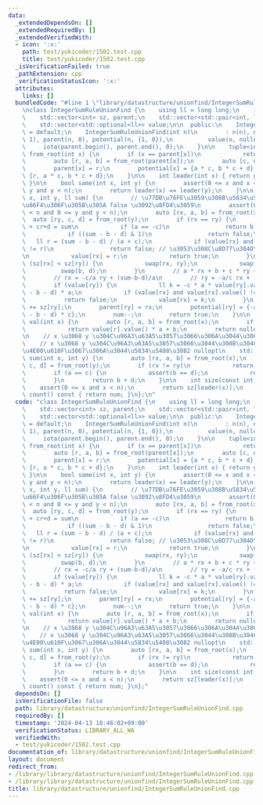 ```yaml
---
data:
  _extendedDependsOn: []
  _extendedRequiredBy: []
  _extendedVerifiedWith:
  - icon: ':x:'
    path: test/yukicoder/1502.test.cpp
    title: test/yukicoder/1502.test.cpp
  _isVerificationFailed: true
  _pathExtension: cpp
  _verificationStatusIcon: ':x:'
  attributes:
    links: []
  bundledCode: "#line 1 \"library/datastructure/unionfind/IntegerSumRuleUnionFind.cpp\"\
    \nclass IntegerSumRuleUnionFind {\n    using ll = long long;\n    int n, num;\n\
    \    std::vector<int> sz, parent;\n    std::vector<std::pair<int, ll>> potential;\n\
    \    std::vector<std::optional<ll>> value;\n\n  public:\n    IntegerSumRuleUnionFind()\
    \ = default;\n    IntegerSumRuleUnionFind(int n)\n        : n(n), num(n), sz(n,\
    \ 1), parent(n, 0), potential(n, {1, 0}),\n          value(n, nullopt) {\n   \
    \     iota(parent.begin(), parent.end(), 0);\n    }\n\n    tuple<int, int, ll>\
    \ from_root(int x) {\n        if (x == parent[x])\n            return {x, 1, 0LL};\n\
    \        auto [r, a, b] = from_root(parent[x]);\n        auto [c, d] = potential[x];\n\
    \        parent[x] = r;\n        potential[x] = {a * c, b * c + d};\n        return\
    \ {r, a * c, b * c + d};\n    }\n\n    int leader(int x) { return get<0>(from_root(x));\
    \ }\n\n    bool same(int x, int y) {\n        assert(0 <= x and x < n and 0 <=\
    \ y and y < n);\n        return leader(x) == leader(y);\n    }\n\n    bool merge(int\
    \ x, int y, ll sum) {\n        // \u77DB\u76FE\u3059\u308B\u5834\u5408\u306F\u5909\
    \u66F4\u306F\u305B\u305A false \u3092\u8FD4\u3059\n        assert(0 <= x and x\
    \ < n and 0 <= y and y < n);\n        auto [rx, a, b] = from_root(x);\n      \
    \  auto [ry, c, d] = from_root(y);\n        if (rx == ry) {\n            // ar+b\
    \ + cr+d = sum\n            if (a == -c)\n                return b + d == sum;\n\
    \            if ((sum - b - d) & 1)\n                return false;\n         \
    \   ll r = (sum - b - d) / (a + c);\n            if (value[rx] and value[rx].value()\
    \ != r)\n                return false; // \u3053\u308C\u8D77\u304D\u308B\uFF1F\
    \n            value[rx] = r;\n            return true;\n        }\n        if\
    \ (sz[rx] < sz[ry]) {\n            swap(rx, ry);\n            swap(a, c);\n  \
    \          swap(b, d);\n        }\n        // a * rx + b + c * ry + d == sum\n\
    \        // rx = -c/a ry + (sum-b-d)/a\n        // ry = -a/c rx + (sum-b-d)/c\n\
    \        if (value[ry]) {\n            ll k = -c * a * value[ry].value() + (sum\
    \ - b - d) * a;\n            if (value[rx] and value[rx].value() != k)\n     \
    \           return false;\n            value[rx] = k;\n        }\n        sz[rx]\
    \ += sz[ry];\n        parent[ry] = rx;\n        potential[ry] = {-a * c, (sum\
    \ - b - d) * c};\n        num--;\n        return true;\n    }\n\n    std::optional<ll>\
    \ val(int x) {\n        auto [r, a, b] = from_root(x);\n        if (value[r])\n\
    \            return value[r].value() * a + b;\n        return nullopt;\n    }\n\
    \n    // x \u3068 y \u304C\u96A3\u63A5\u3057\u3066\u306A\u3044\u306A\u3089 nullopt\n\
    \    // x \u3068 y \u304C\u96A3\u63A5\u3057\u3066\u3044\u308B\u304C\u3001sum \u304C\
    \u4E00\u610F\u3067\u306A\u3044\u5834\u5408\u3082 nullopt\n    std::optional<ll>\
    \ sum(int x, int y) {\n        auto [rx, a, b] = from_root(x);\n        auto [ry,\
    \ c, d] = from_root(y);\n        if (rx != ry)\n            return nullopt;\n\
    \        if (a == c) {\n            assert(b == d);\n            return nullopt;\n\
    \        }\n        return b + d;\n    }\n\n    int size(const int x) {\n    \
    \    assert(0 <= x and x < n);\n        return sz[leader(x)];\n    }\n\n    int\
    \ count() const { return num; }\n};\n"
  code: "class IntegerSumRuleUnionFind {\n    using ll = long long;\n    int n, num;\n\
    \    std::vector<int> sz, parent;\n    std::vector<std::pair<int, ll>> potential;\n\
    \    std::vector<std::optional<ll>> value;\n\n  public:\n    IntegerSumRuleUnionFind()\
    \ = default;\n    IntegerSumRuleUnionFind(int n)\n        : n(n), num(n), sz(n,\
    \ 1), parent(n, 0), potential(n, {1, 0}),\n          value(n, nullopt) {\n   \
    \     iota(parent.begin(), parent.end(), 0);\n    }\n\n    tuple<int, int, ll>\
    \ from_root(int x) {\n        if (x == parent[x])\n            return {x, 1, 0LL};\n\
    \        auto [r, a, b] = from_root(parent[x]);\n        auto [c, d] = potential[x];\n\
    \        parent[x] = r;\n        potential[x] = {a * c, b * c + d};\n        return\
    \ {r, a * c, b * c + d};\n    }\n\n    int leader(int x) { return get<0>(from_root(x));\
    \ }\n\n    bool same(int x, int y) {\n        assert(0 <= x and x < n and 0 <=\
    \ y and y < n);\n        return leader(x) == leader(y);\n    }\n\n    bool merge(int\
    \ x, int y, ll sum) {\n        // \u77DB\u76FE\u3059\u308B\u5834\u5408\u306F\u5909\
    \u66F4\u306F\u305B\u305A false \u3092\u8FD4\u3059\n        assert(0 <= x and x\
    \ < n and 0 <= y and y < n);\n        auto [rx, a, b] = from_root(x);\n      \
    \  auto [ry, c, d] = from_root(y);\n        if (rx == ry) {\n            // ar+b\
    \ + cr+d = sum\n            if (a == -c)\n                return b + d == sum;\n\
    \            if ((sum - b - d) & 1)\n                return false;\n         \
    \   ll r = (sum - b - d) / (a + c);\n            if (value[rx] and value[rx].value()\
    \ != r)\n                return false; // \u3053\u308C\u8D77\u304D\u308B\uFF1F\
    \n            value[rx] = r;\n            return true;\n        }\n        if\
    \ (sz[rx] < sz[ry]) {\n            swap(rx, ry);\n            swap(a, c);\n  \
    \          swap(b, d);\n        }\n        // a * rx + b + c * ry + d == sum\n\
    \        // rx = -c/a ry + (sum-b-d)/a\n        // ry = -a/c rx + (sum-b-d)/c\n\
    \        if (value[ry]) {\n            ll k = -c * a * value[ry].value() + (sum\
    \ - b - d) * a;\n            if (value[rx] and value[rx].value() != k)\n     \
    \           return false;\n            value[rx] = k;\n        }\n        sz[rx]\
    \ += sz[ry];\n        parent[ry] = rx;\n        potential[ry] = {-a * c, (sum\
    \ - b - d) * c};\n        num--;\n        return true;\n    }\n\n    std::optional<ll>\
    \ val(int x) {\n        auto [r, a, b] = from_root(x);\n        if (value[r])\n\
    \            return value[r].value() * a + b;\n        return nullopt;\n    }\n\
    \n    // x \u3068 y \u304C\u96A3\u63A5\u3057\u3066\u306A\u3044\u306A\u3089 nullopt\n\
    \    // x \u3068 y \u304C\u96A3\u63A5\u3057\u3066\u3044\u308B\u304C\u3001sum \u304C\
    \u4E00\u610F\u3067\u306A\u3044\u5834\u5408\u3082 nullopt\n    std::optional<ll>\
    \ sum(int x, int y) {\n        auto [rx, a, b] = from_root(x);\n        auto [ry,\
    \ c, d] = from_root(y);\n        if (rx != ry)\n            return nullopt;\n\
    \        if (a == c) {\n            assert(b == d);\n            return nullopt;\n\
    \        }\n        return b + d;\n    }\n\n    int size(const int x) {\n    \
    \    assert(0 <= x and x < n);\n        return sz[leader(x)];\n    }\n\n    int\
    \ count() const { return num; }\n};"
  dependsOn: []
  isVerificationFile: false
  path: library/datastructure/unionfind/IntegerSumRuleUnionFind.cpp
  requiredBy: []
  timestamp: '2024-04-13 18:46:02+09:00'
  verificationStatus: LIBRARY_ALL_WA
  verifiedWith:
  - test/yukicoder/1502.test.cpp
documentation_of: library/datastructure/unionfind/IntegerSumRuleUnionFind.cpp
layout: document
redirect_from:
- /library/library/datastructure/unionfind/IntegerSumRuleUnionFind.cpp
- /library/library/datastructure/unionfind/IntegerSumRuleUnionFind.cpp.html
title: library/datastructure/unionfind/IntegerSumRuleUnionFind.cpp
---
```

